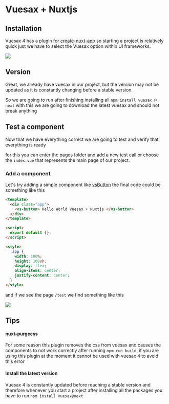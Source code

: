 # Vuesax + Nuxtjs

<card>

## Installation

Vuesax 4 has a plugin for [create-nuxt-app](https://nuxtjs.org/guide/installation#using-code-create-nuxt-app-code-) so starting a project is relatively quick just we have to select the Vuesax option within UI frameworks.

  <img src="/nuxt-ui-vuesax.png" >

</card>

<card>

## Version

Great, we already have vuesax in our project, but the version may not be updated as it is constantly changing before a stable version.

So we are going to run after finishing installing all `npm install vuesax @ next` with this we are going to download the latest vuesax and should not break anything

</card>

<card>

## Test a component

Now that we have everything correct we are going to test and verify that everything is ready

for this you can enter the pages folder and add a new test call or choose the `index.vue` that represents the main page of our project.

### Add a component

Let's try adding a simple component like [vsButton](/docs/components/) the final code could be something like this

```html
<template>
  <div class="app">
    <vs-button> Hello World Vuesax + Nuxtjs </vs-button>
  </div>
</template>

<script>
  export default {};
</script>

<style>
  .app {
    width: 100%;
    height: 100vh;
    display: flex;
    align-items: center;
    justify-content: center;
  }
</style>
```

and if we see the page `/test` we find something like this

  <img src="/nuxt-test-page.png" >
</card>

<card>

## Tips

#### nuxt-purgecss

For some reason this plugin removes the css from vuesax and causes the components to not work correctly after running `npm run build`, if you are using this plugin at the moment it cannot be used with vuesax 4 to avoid this error

#### Install the latest version

Vuesax 4 is constantly updated before reaching a stable version and therefore whenever you start a project after installing all the packages you have to run `npm install vuesax@next`

</card>

